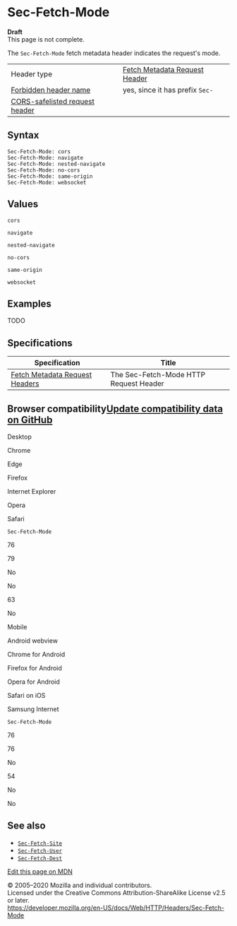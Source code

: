 Sec-Fetch-Mode
==============

**Draft**  
This page is not complete.

The `Sec-Fetch-Mode` fetch metadata header indicates the request's mode.

<table><tbody><tr class="odd"><td>Header type</td><td><a href="https://developer.mozilla.org/en-US/docs/Glossary/Fetch_Metadata_Request_Header">Fetch Metadata Request Header</a></td></tr><tr class="even"><td><a href="https://developer.mozilla.org/en-US/docs/Glossary/Forbidden_header_name">Forbidden header name</a></td><td>yes, since it has prefix <code>Sec-</code></td></tr><tr class="odd"><td><a href="https://developer.mozilla.org/en-US/docs/Glossary/CORS-safelisted_request_header">CORS-safelisted request header</a></td><td></td></tr></tbody></table>

Syntax
------

    Sec-Fetch-Mode: cors
    Sec-Fetch-Mode: navigate
    Sec-Fetch-Mode: nested-navigate
    Sec-Fetch-Mode: no-cors
    Sec-Fetch-Mode: same-origin
    Sec-Fetch-Mode: websocket

Values
------

`cors`

`navigate`

`nested-navigate`

`no-cors`

`same-origin`

`websocket`

Examples
--------

TODO

Specifications
--------------

<table><thead><tr class="header"><th>Specification</th><th>Title</th></tr></thead><tbody><tr class="odd"><td><a href="https://w3c.github.io/webappsec-fetch-metadata/#sec-fetch-mode-header">Fetch Metadata Request Headers</a></td><td>The Sec-Fetch-Mode HTTP Request Header</td></tr></tbody></table>

Browser compatibility<a href="https://github.com/mdn/browser-compat-data" class="bc-github-link">Update compatibility data on GitHub</a>
----------------------------------------------------------------------------------------------------------------------------------------

Desktop

<span class="bc-head-txt-label bc-head-icon-chrome">Chrome</span>

<span class="bc-head-txt-label bc-head-icon-edge">Edge</span>

<span class="bc-head-txt-label bc-head-icon-firefox">Firefox</span>

<span class="bc-head-txt-label bc-head-icon-ie">Internet Explorer</span>

<span class="bc-head-txt-label bc-head-icon-opera">Opera</span>

<span class="bc-head-txt-label bc-head-icon-safari">Safari</span>

`Sec-Fetch-Mode`

76

79

No

No

63

No

Mobile

<span class="bc-head-txt-label bc-head-icon-webview_android">Android webview</span>

<span class="bc-head-txt-label bc-head-icon-chrome_android">Chrome for Android</span>

<span class="bc-head-txt-label bc-head-icon-firefox_android">Firefox for Android</span>

<span class="bc-head-txt-label bc-head-icon-opera_android">Opera for Android</span>

<span class="bc-head-txt-label bc-head-icon-safari_ios">Safari on iOS</span>

<span class="bc-head-txt-label bc-head-icon-samsunginternet_android">Samsung Internet</span>

`Sec-Fetch-Mode`

76

76

No

54

No

No

See also
--------

-   [`Sec-Fetch-Site`](sec-fetch-site)
-   [`Sec-Fetch-User`](sec-fetch-user)
-   [`Sec-Fetch-Dest`](sec-fetch-dest)

<a href="https://developer.mozilla.org/en-US/docs/Web/HTTP/Headers/Sec-Fetch-Mode$edit" class="_attribution-link">Edit this page on MDN</a>

© 2005–2020 Mozilla and individual contributors.  
Licensed under the Creative Commons Attribution-ShareAlike License v2.5 or later.  
<a href="https://developer.mozilla.org/en-US/docs/Web/HTTP/Headers/Sec-Fetch-Mode" class="_attribution-link">https://developer.mozilla.org/en-US/docs/Web/HTTP/Headers/Sec-Fetch-Mode</a>
